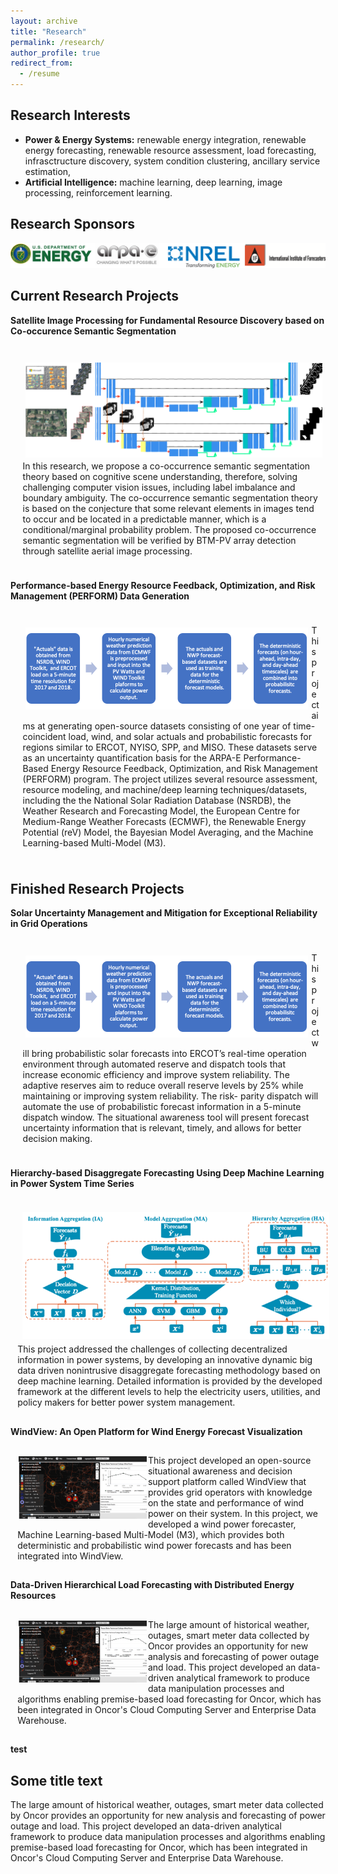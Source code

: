 ```yaml
---
layout: archive
title: "Research"
permalink: /research/
author_profile: true
redirect_from:
  - /resume
---
```


Research Interests
-------
* **Power & Energy Systems:** renewable energy integration, renewable energy forecasting, renewable resource assessment, load forecasting, infrasctructure discovery, system condition clustering, ancillary service estimation, 
* **Artificial Intelligence:** machine learning, deep learning, image processing, reinforcement learning.


Research Sponsors
------
<img src="/images/Sponsors.png" alt="drawing" width="900"/>

Current Research Projects
------
**Satellite Image Processing for Fundamental Resource Discovery based on Co-occurence Semantic Segmentation**
<div class="warning">
<p style='padding:0.7em; margin-left:0.7em; display: inline-block;'>
<img src="/images/SatelliteImage.png" style="zoom:50%;  float:left; padding:0.7em"/>
In this research, we propose a co-occurrence semantic segmentation theory based on cognitive scene understanding, therefore, solving challenging computer vision issues, including label imbalance and boundary ambiguity. The co-occurrence semantic segmentation theory is based on the conjecture that some relevant elements in images tend to occur and be located in a predictable manner, which is a conditional/marginal probability problem. The proposed co-occurrence semantic segmentation will be verified by BTM-PV array detection through satellite aerial image processing.
</p>
</div>

**Performance-based Energy Resource Feedback, Optimization, and Risk Management (PERFORM) Data Generation**
<div class="warning">
<p style='padding:0.7em; margin-left:0.7em; display: inline-block;'>
<img src="/images/PERFORM.png" style="zoom:50%;  float:left; padding:0.7em"/>
This project aims at generating open-source datasets consisting of one year of time-coincident load, wind, and solar actuals and probabilistic forecasts for regions similar to ERCOT, NYISO, SPP, and MISO. These datasets serve as an uncertainty quantification basis for the ARPA-E Performance-Based Energy Resource Feedback, Optimization, and Risk Management (PERFORM) program. The project utilizes several resource assessment, resource modeling, and machine/deep learning techniques/datasets, including the the National Solar Radiation Database (NSRDB), the Weather Research and Forecasting Model, the European Centre for Medium-Range Weather Forecasts (ECMWF), the Renewable Energy Potential (reV) Model, the Bayesian Model Averaging, and the Machine Learning-based Multi-Model (M3). 
</p>
</div>


Finished Research Projects
------
**Solar Uncertainty Management and Mitigation for Exceptional Reliability in Grid Operations**
<div class="warning">
<p style='padding:0.7em; margin-left:0.7em; display: inline-block;'>
<img src="/images/PERFORM.png" style="zoom:50%;  float:left; padding:0.7em"/>
This project will bring probabilistic solar forecasts into ERCOT’s real-time operation environment through automated reserve and dispatch tools that increase economic efficiency and improve system reliability. The adaptive reserves aim to reduce overall reserve levels by 25% while maintaining or improving system reliability. The risk- parity dispatch will automate the use of probabilistic forecast information in a 5-minute dispatch window. The situational awareness tool will present forecast uncertainty information that is relevant, timely, and allows for better decision making.
</p>
</div>

**Hierarchy-based Disaggregate Forecasting Using Deep Machine Learning in Power System Time Series**
<div class="warning">
<p style='padding:0.1em; margin-left:0.7em; display: inline-block;'>
<img src="/images/Disagg.png" style="zoom:80%;  float:left; padding:0.7em"/>
This project addressed the challenges of collecting decentralized information in power systems, by developing an innovative dynamic big data driven nonintrusive disaggregate forecasting methodology based on deep machine learning. Detailed information is provided by the developed framework at the different levels to help the electricity users, utilities, and policy makers for better power system management. 
</p>
</div>


**WindView: An Open Platform for Wind Energy Forecast Visualization**
<div class="warning">
<p style='padding:0.1em; margin-left:0.7em; display: inline-block;'>
<img src="/images/WindView.png" style="zoom:20%;  float:left; padding:0.7em"/>
This project developed an open-source situational awareness and decision support platform called WindView that provides grid operators with knowledge on the state and performance of wind power on their system. In this project, we developed a wind power forecaster, Machine Learning-based Multi-Model (M3), which provides both deterministic and probabilistic wind power forecasts and has been integrated into WindView.
</p>
</div>

**Data-Driven Hierarchical Load Forecasting with Distributed Energy Resources**
<div class="warning">
<p style='padding:0.1em; margin-left:0.7em; display: inline-block;'>
<img src="/images/WindView.png" style="zoom:20%;  float:left; padding:0.7em"/>
The large amount of historical weather, outages, smart meter data collected by Oncor provides an opportunity for new analysis and forecasting of power outage and load. This project developed an data-driven analytical framework to produce data manipulation processes and algorithms enabling premise-based load forecasting for Oncor, which has been integrated in Oncor's Cloud Computing Server and Enterprise Data Warehouse. 
</p>
</div>

**test**
<div style="clear: both;">
  <div style="float: left; margin-right 1em;">
    <img src="g/images/WindView.png" alt="">
  </div>
  <div>
    <h2>Some title text</h2>
    <p> The large amount of historical weather, outages, smart meter data collected by Oncor provides an opportunity for new analysis and forecasting of power outage and load. This project developed an data-driven analytical framework to produce data manipulation processes and algorithms enabling premise-based load forecasting for Oncor, which has been integrated in Oncor's Cloud Computing Server and Enterprise Data Warehouse. </p>
  </div>
</div>

